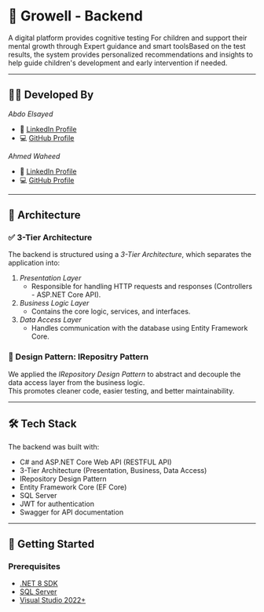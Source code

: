 # 🧠 Growell - Backend

A digital platform provides cognitive testing For children and support their mental growth through Expert guidance and smart toolsBased on the test results, the system provides personalized recommendations and insights to help guide children's development and early intervention if needed.

---

## 👨‍💻 Developed By

*Abdo Elsayed*

- 🔗 [LinkedIn Profile](https://www.linkedin.com/in/abdo-el-sayed-0aaa53260/)
- 💻 [GitHub Profile](https://github.com/Abdo-Zero1)


*Ahmed Waheed*

- 🔗 [LinkedIn Profile](https://www.linkedin.com/in/ahmed-waheed-abw?utm_source=share&utm_campaign=share_via&utm_content=profile&utm_medium=android_app)
- 💻 [GitHub Profile](https://github.com/Ahmed-waheed-eg)


---

## 🧱 Architecture

### ✅ 3-Tier Architecture

The backend is structured using a *3-Tier Architecture*, which separates the application into:

1. *Presentation Layer*  
   - Responsible for handling HTTP requests and responses (Controllers - ASP.NET Core API).
2. *Business Logic Layer*  
   - Contains the core logic, services, and interfaces.
3. *Data Access Layer*  
   - Handles communication with the database using Entity Framework Core.

### 🧩 Design Pattern: IRepositry Pattern

We applied the *IRepository Design Pattern* to abstract and decouple the data access layer from the business logic.  
This promotes cleaner code, easier testing, and better maintainability.

---

## 🛠 Tech Stack 

The backend was built with:

- C# and ASP.NET Core Web API (RESTFUL API)
- 3-Tier Architecture (Presentation, Business, Data Access)  
- IRepository Design Pattern  
- Entity Framework Core (EF Core)  
- SQL Server  
- JWT for authentication  
- Swagger for API documentation  

---

## 🚀 Getting Started

### Prerequisites
- [.NET 8 SDK](https://dotnet.microsoft.com/en-us/download)
- [SQL Server](https://www.microsoft.com/en-us/sql-server)
- [Visual Studio 2022+](https://visualstudio.microsoft.com/)

